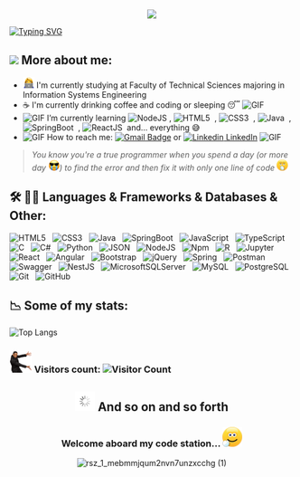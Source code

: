 <div align="center">
<img src="https://rishavanand.github.io/static/images/greetings.gif" align="center" style="width: 35%" /> </div>

[![Typing SVG](https://readme-typing-svg.herokuapp.com?color=%23FF1515&center=true&vCenter=true&width=1000&height=100&lines=My+name+is+Kristijan+Stosi%C4%87...;Nice+to+meet+you!+%F0%9F%98%81)](https://git.io/typing-svg)
## <img src="https://raw.githubusercontent.com/MartinHeinz/MartinHeinz/master/wave.gif" width="30px"> More about me:

- <img alt="GIF" src="https://github.com/Denver-Devs/emojis/blob/main/the_goods/woman-with-computer:.png" width="20vw" /> I'm currently studying at Faculty of Technical Sciences majoring in Information Systems Engineering
- :coffee: I'm currently drinking coffee and coding or sleeping :sleeping:
<img alt="GIF" src="https://raw.githubusercontent.com/mayankchaudhary26/Cool-Readme-ideas/master/data/coffee.gif" width="150vw" /> </div>
- <img alt="GIF" src="https://github.com/SP-XD/SP-XD/blob/main/images/Developer.gif?ref=https://githubhelp.com" width="25vw" /> I’m currently learning ![NodeJS](https://img.shields.io/badge/NODEJS-339933.svg?&style=flat&logo=node.js&logoColor=white)&nbsp;, ![HTML5](https://img.shields.io/badge/-HTML5-black?logo=html5&style=social)&nbsp;&nbsp;, ![CSS3](https://img.shields.io/badge/-CSS3-black?logo=css3&style=social)&nbsp;&nbsp;, ![Java](https://img.shields.io/badge/-Java-black?logo=java&style=social)&nbsp;&nbsp;, ![SpringBoot](https://img.shields.io/badge/Spring_Boot-F2F4F9?logo=spring-boot&style=social)&nbsp;&nbsp;, ![ReactJS](https://img.shields.io/badge/React-20232A?style=for-the-badge&logo=react&logoColor=61DAFB)&nbsp; and... everything :sweat_smile:
- <img alt="GIF" src="https://raw.githubusercontent.com/SP-XD/SP-XD/main/images/letterbox.gif" width="30vw" /> How to reach me: [![Gmail Badge](https://img.shields.io/badge/-nimeria83@gmail.com-c14438?style=flat-square&logo=Gmail&logoColor=white&link=mailto:nimeria83@gmail.com)](mailto:nimeria83@gmail.com) or [![Linkedin](https://i.stack.imgur.com/gVE0j.png) LinkedIn](https://rs.linkedin.com/in/kristijan-sto%C5%A1i%C4%87-731a881ba/) <img alt="GIF" src="https://github.com/TheDudeThatCode/TheDudeThatCode/blob/master/Assets/Handshake.gif" width="45vw" />

> *You know you're a true programmer when you spend a day (or more day <img alt="GIF" src="https://github.com/Denver-Devs/emojis/blob/main/the_goods/cool-crying:.png" width="20vw" />) to find the error and then fix it with only one line of code <img alt="GIF" src="https://github.com/Denver-Devs/emojis/blob/main/the_goods/slowclap:.gif" width="20vw" />*

 ## 🛠️ 👩‍💻 Languages & Frameworks & Databases & Other:

![HTML5](https://img.shields.io/badge/-HTML5-black?logo=html5&style=social)&nbsp;&nbsp;
![CSS3](https://img.shields.io/badge/-CSS3-black?logo=css3&style=social)&nbsp;&nbsp;
![Java](https://img.shields.io/badge/-Java-black?logo=java&style=social)&nbsp;&nbsp;
![SpringBoot](https://img.shields.io/badge/Spring_Boot-F2F4F9?logo=spring-boot&style=social)&nbsp;&nbsp;
![JavaScript](https://img.shields.io/badge/-JavaScript-black?logo=javascript&style=social)&nbsp;&nbsp;
![TypeScript](https://img.shields.io/badge/TypeScript-007ACC?logo=typescript&style=social)&nbsp;&nbsp;
![C](https://img.shields.io/badge/C-00599C?logo=c&style=social)&nbsp;&nbsp;
![C#](https://img.shields.io/badge/C%23-239120?logo=c-sharp&style=social)&nbsp;&nbsp;
![Python](https://img.shields.io/badge/-Python-black?logo=Python&style=social)&nbsp;&nbsp;
![JSON](https://img.shields.io/badge/json-5E5C5C?logo=json&style=social)&nbsp;&nbsp;
![NodeJS](https://img.shields.io/badge/Node.js-339933?logo=nodedotjs&style=social)&nbsp;&nbsp;
![Npm](https://img.shields.io/badge/npm-CB3837?logo=npm&style=social)&nbsp;&nbsp;
![R](https://img.shields.io/badge/R-276DC3?logo=r&style=social)&nbsp;&nbsp;
![Jupyter](https://img.shields.io/badge/Jupyter-F37626.svg?logo=Jupyter&style=social)&nbsp;&nbsp;
![React](https://img.shields.io/badge/React-20232A?logo=react&logoColor=61DAFB&style=social)&nbsp;&nbsp;
![Angular](https://img.shields.io/badge/Angular-DD0031?logo=angular&style=social)&nbsp;&nbsp;
![Bootstrap](https://img.shields.io/badge/-Bootstrap-black?logo=bootstrap&style=social)&nbsp;&nbsp;
![jQuery](https://img.shields.io/badge/-jQuery-black?logo=jquery&style=social)&nbsp;&nbsp;
![Spring](https://img.shields.io/badge/-Spring%20Framework-black?logo=spring&style=social)&nbsp;&nbsp;
![Postman](https://img.shields.io/badge/Postman-FF6C37?logo=Postman&style=social)&nbsp;&nbsp;
![Swagger](https://img.shields.io/badge/Swagger-85EA2D?&logo=Swagger&style=social)&nbsp;&nbsp;
![NestJS](https://img.shields.io/badge/NESTJS-E0234E.svg?logo=nestjs&style=social)&nbsp;&nbsp;
![MicrosoftSQLServer](https://img.shields.io/badge/Microsoft%20SQL%20Server-CC2927?logo=microsoft%20sql%20server&style=social)&nbsp;&nbsp;
![MySQL](https://img.shields.io/badge/-MySQL-black?logo=mysql&style=social)&nbsp;&nbsp;
![PostgreSQL](https://img.shields.io/badge/PostgreSQL-316192?logo=postgresql&style=social)&nbsp;&nbsp;
![Git](https://img.shields.io/badge/-Git-black?logo=git&style=social)&nbsp;&nbsp;
![GitHub](https://img.shields.io/badge/-GitHub-black?logo=github&style=social)&nbsp;&nbsp;

 ## 📉 Some of my stats:

![Top Langs](https://github-readme-stats.vercel.app/api/top-langs/?username=KristijanStosic&exclude_repo=PPPO-2022-Segmentacija,Cinema-Project&theme=dracula)

### <img alt="GIF" src="https://github.com/Denver-Devs/emojis/blob/main/the_goods/will-smith-presents:.png" width="40vw" /> Visitors count: ![Visitor Count](https://profile-counter.glitch.me/KristijanStosic/count.svg)



<h2 align="center"> <img alt="GIF" src="https://github.com/Denver-Devs/emojis/blob/main/the_goods/waiting:.gif" width="35vw" /> And so on and so forth </h2>
<h3 align="center">
Welcome aboard my code station... <img alt="GIF" src="https://github.com/Denver-Devs/emojis/blob/main/the_goods/hellobro:.gif" width="35vw" /> </h3>    
<div align="center">

![rsz_1_mebmmjqum2nvn7unzxcchg (1)](https://user-images.githubusercontent.com/61964257/145493553-a9e99055-70d5-4acd-bb78-405de202a02d.jpg) </div>
